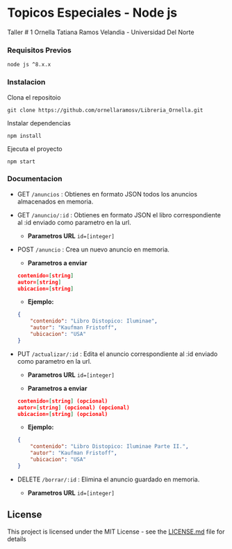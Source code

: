 # Topicos Especiales - Node js

Taller # 1
Ornella Tatiana Ramos Velandia - Universidad Del Norte


### Requisitos Previos

```
node js ^8.x.x
```

### Instalacion

Clona el repositoio

```
git clone https://github.com/ornellaramosv/Libreria_Ornella.git
```

Instalar dependencias

```
npm install
```

Ejecuta el proyecto

```
npm start
```

### Documentacion

* GET `/anuncios` : Obtienes en formato JSON todos los anuncios almacenados en memoria.

* GET `/anuncio/:id` : Obtienes en formato JSON el libro correspondiente al :id enviado como parametro en la url.
	* **Parametros URL**
	`id=[integer]`

* POST `/anuncio` : Crea un nuevo anuncio en memoria.
	* **Parametros a enviar**
	```json
	contenido=[string]
	autor=[string]
	ubicacion=[string]
	```

	* **Ejemplo:**
	```json
	{
		"contenido": "Libro Distopico: Iluminae",
		"autor": "Kaufman Fristoff",
		"ubicacion": "USA"
	}
	 ```

* PUT `/actualizar/:id` : Edita el anuncio correspondiente al :id enviado como parametro en la url.
	* **Parametros URL**
	`id=[integer]`

	* **Parametros a enviar**
	```json
	contenido=[string] (opcional)
	autor=[string] (opcional) (opcional)
	ubicacion=[string] (opcional)
	```

	* **Ejemplo:**
	```json
	{
		"contenido": "Libro Distopico: Iluminae Parte II.",
		"autor": "Kaufman Fristoff",
		"ubicacion": "USA"
	}
	 ```

* DELETE `/borrar/:id` : Elimina el anuncio guardado en memoria.
	* **Parametros URL**
	`id=[integer]`

## License

This project is licensed under the MIT License - see the [LICENSE.md](LICENSE.md) file for details
